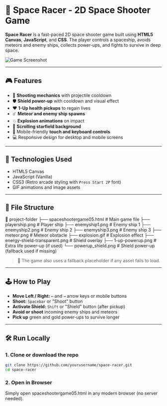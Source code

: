 # 🚀 Space Racer - 2D Space Shooter Game

**Space Racer** is a fast-paced 2D space shooter game built using **HTML5 Canvas**, **JavaScript**, and **CSS**. The player controls a spaceship, avoids meteors and enemy ships, collects power-ups, and fights to survive in deep space.

![Game Screenshot](preview.gif) <!-- Add your own screen recording or screenshot here -->

---

## 🎮 Features

- 🔫 **Shooting mechanics** with projectile cooldown
- 🛡️ **Shield power-up** with cooldown and visual effect
- ❤️ **1-Up health pickups** to regain lives
- ☄️ **Meteor and enemy ship spawns**
- 💥 **Explosion animations** on impact
- 🌌 **Scrolling starfield background**
- 📱 Mobile-friendly **touch and keyboard controls**
- 💻 Responsive design for desktop and mobile screens

---

## 🧩 Technologies Used

- HTML5 Canvas
- JavaScript (Vanilla)
- CSS3 (Retro arcade styling with `Press Start 2P` font)
- GIF animations and image assets

---

## 📂 File Structure

📁 project-folder
├── spaceshootergame05.html # Main game file
├── playership.png # Player ship
├── enemyship1.png # Enemy ship 1
├── enemyship2.png # Enemy ship 2
├── enemyship3.png # Enemy ship 3
├── meteor.png # Meteor obstacle
├── explosion.gif # Explosion effect
├── energy-shield-transparent.png # Shield overlay
├── 1-up-powerup.png # Extra life power-up (if used)
└── powerup_shield.png # Shield power-up (fallback used if missing)


> 📝 The game also uses a fallback placeholder if any asset fails to load.

---

## 🕹️ How to Play

- **Move Left / Right:** `←` and `→` arrow keys or mobile buttons
- **Shoot:** `Spacebar` or "Shoot" button
- **Activate Shield:** `Shift` or "Shield" button (after pickup)
- **Avoid or shoot** incoming enemy ships and meteors
- **Pick up** green and gold power-ups to survive longer

---

## 🛠️ Run Locally

### 1. Clone or download the repo

```bash
git clone https://github.com/yourusername/space-racer.git
cd space-racer
```
### 2. Open in Browser
Simply open spaceshootergame05.html in any modern browser (no server needed).
